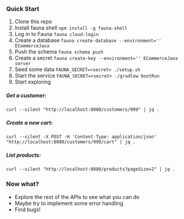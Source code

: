 ### Quick Start

1. Clone this repo
2. Install fauna shell `npm install -g fauna-shell`
3. Log in to Fauna `fauna cloud-login`
4. Create a database `fauna create-database --environment='' ECommerceJava`
5. Push the schema `fauna schema push`
2. Create a secret `fauna create-key --environment='' ECommerceJava server`
3. Seed some data `FAUNA_SECRET=<secret> ./setup.sh`
4. Start the service `FAUNA_SECRET=<secret> ./gradlew bootRun`
5. Start exploring

##### Get a customer:
```
curl --silent "http://localhost:8080/customers/999" | jq .
```

##### Create a new cart:
```
curl --silent -X POST -H 'Content-Type: application/json' "http://localhost:8080/customers/999/cart" | jq .
```

##### List products:
```
curl --silent "http://localhost:8080/products?pageSize=2" | jq .
```

### Now what?
* Explore the rest of the APIs to see what you can do
* Maybe try to implement some error handling
* Find bugs!

